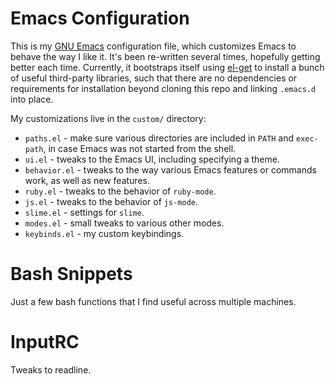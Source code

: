 Emacs Configuration
===================

This is my [GNU Emacs](http://www.gnu.org/software/emacs/) configuration file,
which customizes Emacs to behave the way I like it.  It's been re-written
several times, hopefully getting better each time.  Currently, it bootstraps
itself using [el-get](https://github.com/dimitri/el-get) to install a bunch
of useful third-party libraries, such that there are no dependencies or
requirements for installation beyond cloning this repo and linking `.emacs.d`
into place.

My customizations live in the `custom/` directory:

* `paths.el` - make sure various directories are included in `PATH` and `exec-path`, in case Emacs was not started from the shell.
* `ui.el` - tweaks to the Emacs UI, including specifying a theme.
* `behavior.el` - tweaks to the way various Emacs features or commands work, as well as new features.
* `ruby.el` - tweaks to the behavior of `ruby-mode`.
* `js.el` - tweaks to the behavior of `js-mode`.
* `slime.el` - settings for `slime`.
* `modes.el` - small tweaks to various other modes.
* `keybinds.el` - my custom keybindings.

Bash Snippets
=============

Just a few bash functions that I find useful across multiple machines.

InputRC
=======

Tweaks to readline.